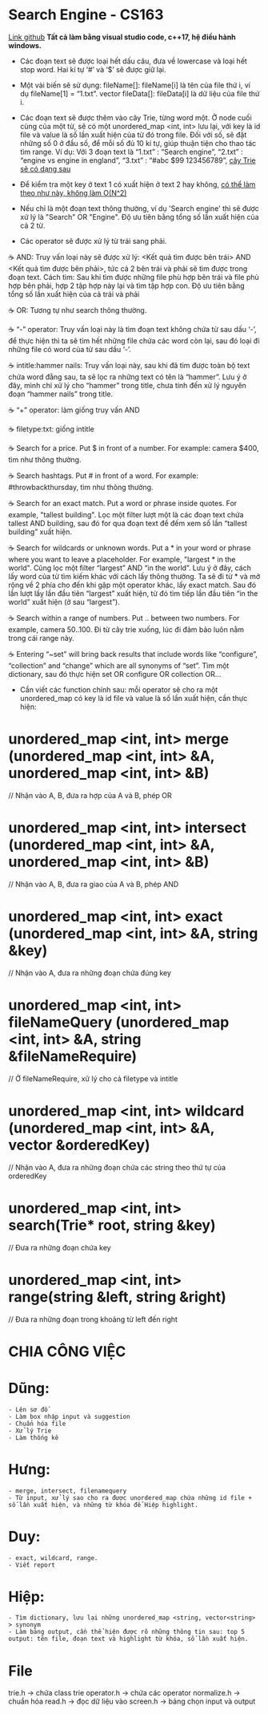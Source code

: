 # Search Engine - CS163

[Link github](https://github.com/leviosarz/Search-Engine-CS163)
**Tất cả làm bằng visual studio code, c++17, hệ điều hành windows.**

- Các đoạn text sẽ được loại hết dấu câu, đưa về lowercase và loại hết stop word. Hai kí tự ‘#’ và ‘$’ sẽ được giữ lại.

- Một vài biến sẽ sử dụng:
fileName[]: fileName[i] là tên của file thứ i, ví dụ fileName[1] = “1.txt”.
vector <string> fileData[]: fileData[i] là dữ liệu của file thứ i.

- Các đoạn text sẽ được thêm vào cây Trie, từng word một. Ở node cuối cùng của một từ, sẽ có một unordered_map <int, int> lưu lại, với key là id file và value là số lần xuất hiện của từ đó trong file. Đối với số, sẽ đặt những số 0 ở đầu số, để mỗi số đủ 10 kí tự, giúp thuận tiện cho thao tác tìm range.
Ví dụ: Với 3 đoạn text là “1.txt” : “Search engine”, “2.txt” : “engine vs engine in england”, “3.txt” : “#abc $99 123456789”, [cây Trie sẽ có dạng sau](https://studenthcmusedu-my.sharepoint.com/:i:/g/personal/20125127_student_hcmus_edu_vn/EamnA0oCfpFDsLKpZr9cbSMB84PErnz8LXeD_pMI-d4YFA?e=Wf3Dga)

- Để kiểm tra một key ở text 1 có xuất hiện ở text 2 hay không, [có thể làm theo như này, không làm O(N^2)](https://ideone.com/3a4AID)

- Nếu chỉ là một đoạn text thông thường, ví dụ 'Search engine' thì sẽ được xử lý là "Search" OR "Engine". Độ ưu tiên bằng tổng số lần xuất hiện của cả 2 từ.

- Các operator sẽ được xử lý từ trái sang phải.

:coffee: AND: Truy vấn loại này sẽ được xử lý: <Kết quả tìm được bên trái> AND <Kết quả tìm được bên phải>, tức cả 2 bên trái và phải sẽ tìm được trong đoạn text.
Cách tìm: Sau khi tìm được những file phù hợp bên trái và file phù hợp bên phải, hợp 2 tập hợp này lại và tìm tập hợp con. Độ ưu tiên bằng tổng số lần xuất hiện của cả trái và phải

:coffee: OR: Tương tự như search thông thường.

:coffee: “-” operator: Truy vấn loại này là tìm đoạn text không chứa từ sau dấu ‘-’, để thực hiện thì ta sẽ tìm hết những file chứa các word còn lại, sau đó loại đi những file có word của từ sau dấu ‘-’.

:coffee: intitle:hammer nails: Truy vấn loại này, sau khi đã tìm được toàn bộ text chứa word đằng sau, ta sẽ lọc ra những text có tên là “hammer”. Lưu ý ở đây, mình chỉ xử lý cho “hammer” trong title, chưa tính đến xử lý nguyên đoạn “hammer nails” trong title.

:coffee: “+” operator: làm giống truy vấn AND

:coffee: filetype:txt: giống intitle

:coffee: Search for a price. Put $ in front of a number. For example: camera $400, tìm như thông thường.

:coffee: Search hashtags. Put # in front of a word. For example: #throwbackthursday, tìm như thông thường.

:coffee: Search for an exact match. Put a word or phrase inside quotes. For example, "tallest building". Lọc một filter lượt một là các đoạn text chứa tallest AND building, sau đó for qua đoạn text để đếm xem số lần “tallest building” xuất hiện.

:coffee: Search for wildcards or unknown words. Put a * in your word or phrase where you want to leave a placeholder. For example, "largest * in the world". Cũng lọc một filter “largest” AND “in the world”. Lưu ý ở đây, cách lấy word của từ tìm kiếm khác với cách lấy thông thường. Ta sẽ đi từ * và mở rộng về 2 phía cho đến khi gặp một operator khác, lấy exact match. Sau đó lần lượt lấy lần đầu tiên “largest” xuất hiện, từ đó tìm tiếp lần đầu tiên “in the world” xuất hiện (ở sau “largest”).

:coffee: Search within a range of numbers. Put .. between two numbers. For example, camera $50..$100. Đi từ cây trie xuống, lúc đi đảm bảo luôn nằm trong cái range này.

:coffee: Entering “~set” will bring back results that include words like “configure”, “collection” and “change” which are all synonyms of “set”. Tìm một dictionary, sau đó thực hiện set OR configure OR collection OR…

- Cần viết các function chính sau: mỗi operator sẽ cho ra một unordered_map có key là id file và value là số lần xuất hiện, cần thực hiện:

# unordered_map <int, int> merge (unordered_map <int, int> &A, unordered_map <int, int> &B)
// Nhận vào A, B, đưa ra hợp của A và B, phép OR

# unordered_map <int, int> intersect (unordered_map <int, int> &A, unordered_map <int, int> &B)
// Nhận vào A, B, đưa ra giao của A và B, phép AND

# unordered_map <int, int> exact (unordered_map <int, int> &A, string &key)
// Nhận vào A, đưa ra những đoạn chứa đúng key

# unordered_map <int, int> fileNameQuery (unordered_map <int, int> &A, string &fileNameRequire)
// Ở fileNameRequire, xử lý cho cả filetype và intitle

# unordered_map <int, int> wildcard (unordered_map <int, int> &A, vector <string> &orderedKey)
// Nhận vào A, đưa ra những đoạn chứa các string theo thứ tự của orderedKey

# unordered_map <int, int> search(Trie* root, string &key)
// Đưa ra những đoạn chứa key

# unordered_map <int, int> range(string &left, string &right)
// Đưa ra những đoạn trong khoảng từ left đến right

# CHIA CÔNG VIỆC
# Dũng:
    - Lên sơ đồ
    - Làm box nhập input và suggestion
    - Chuẩn hóa file
    - Xử lý Trie
    - Làm thống kê
# Hưng:
    - merge, intersect, filenamequery
    - Từ input, xử lý sao cho ra được unordered_map chứa những id file + số lần xuất hiện, và những từ khóa để Hiệp highlight.
# Duy:
    - exact, wildcard, range.
    - Viết report
# Hiệp:
    - Tìm dictionary, lưu lại những unordered_map <string, vector<string> > synonym
    - Làm bảng output, cần thể hiện được rõ những thông tin sau: top 5 output: tên file, đoạn text và highlight từ khóa, số lần xuất hiện.

# File
trie.h -> chứa class trie
operator.h -> chứa các operator
normalize.h -> chuẩn hóa
read.h -> đọc dữ liệu vào
screen.h -> bảng chọn input và output


